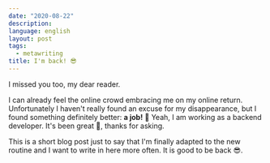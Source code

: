 ```yaml
---
date: "2020-08-22"
description:
language: english
layout: post
tags:
  - metawriting
title: I'm back! 😎
---
```


I missed you too, my dear reader.

I can already feel the online crowd embracing me on my online return. Unfortunately I haven't really found an excuse for my disappearance, but I found something definitely better: **a job!** 🕺 Yeah, I am working as a backend developer. It's been great 🤑, thanks for asking.

This is a short blog post just to say that I'm finally adapted to the new routine and I want to write in here more often. It is good to be back 😎.